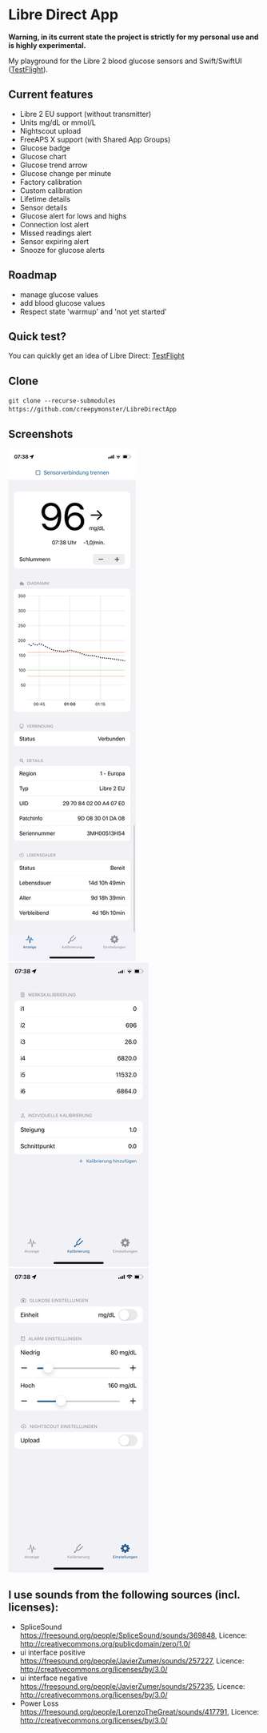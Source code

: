 # Libre Direct App

**Warning, in its current state the project is strictly for my personal use and is highly experimental.**

My playground for the Libre 2 blood glucose sensors and Swift/SwiftUI ([TestFlight](https://testflight.apple.com/join/dWDt5Wme)).

## Current features
- Libre 2 EU support (without transmitter)
- Units mg/dL or mmol/L
- Nightscout upload
- FreeAPS X support (with Shared App Groups)
- Glucose badge
- Glucose chart
- Glucose trend arrow
- Glucose change per minute
- Factory calibration
- Custom calibration
- Lifetime details
- Sensor details
- Glucose alert for lows and highs
- Connection lost alert
- Missed readings alert
- Sensor expiring alert
- Snooze for glucose alerts

## Roadmap
- manage glucose values
- add blood glucose values
- Respect state 'warmup' and 'not yet started'

## Quick test?
You can quickly get an idea of Libre Direct: [TestFlight](https://testflight.apple.com/join/dWDt5Wme)

## Clone
``git clone --recurse-submodules https://github.com/creepymonster/LibreDirectApp``

## Screenshots
![Screenshot](/Screenshots/readings.png?raw=true)
![Screenshot](/Screenshots/calibrations.png?raw=true)
![Screenshot](/Screenshots/settings.png?raw=true)

## I use sounds from the following sources (incl. licenses):
- SpliceSound https://freesound.org/people/SpliceSound/sounds/369848, Licence: http://creativecommons.org/publicdomain/zero/1.0/
- ui interface positive https://freesound.org/people/JavierZumer/sounds/257227, Licence: http://creativecommons.org/licenses/by/3.0/
- ui interface negative https://freesound.org/people/JavierZumer/sounds/257235, Licence: http://creativecommons.org/licenses/by/3.0/
- Power Loss https://freesound.org/people/LorenzoTheGreat/sounds/417791, Licence: http://creativecommons.org/licenses/by/3.0/
